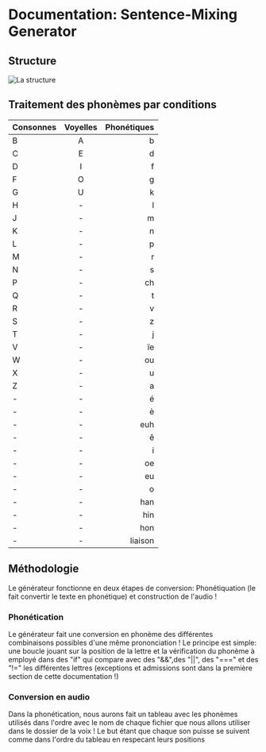 # Documentation: Sentence-Mixing Generator



## Structure
![La structure][structure]

[structure]:assets\documentations\schéma_SMG.png "La structure"

## Traitement des phonèmes par conditions

| **Consonnes**     |     **Voyelles**    |   **Phonétiques** |
| :------------ | :-------------: | -------------: |
| B      |     A     |        b |
| C    |   E    |      d |
| D       |     I      |         f |
| F      |     O      |         g |
| G       |     U      |         k |
| H       |     -      |         l |
| J       |     -      |         m |
| K       |     -      |         n |
| L       |     -      |         p |
| M       |     -      |         r |
| N       |     -      |         s |
| P       |     -      |         ch |
| Q       |     -      |         t |
| R       |     -      |         v |
| S       |     -      |         z |
| T       |     -      |         j |
| V       |     -      |         ïe |
| W       |     -      |         ou |
| X       |     -      |         u |
| Z       |     -      |         a |
| -       |     -      |         é |
| -       |     -      |         è |
| -       |     -      |         euh |
| -       |     -      |         ê |
| -       |     -      |         i |
| -       |     -      |         oe |
| -       |     -      |         eu |
| -       |     -      |         o |
| -       |     -      |         han |
| -       |     -      |         hin |
| -       |     -      |         hon |
| -       |     -      |         liaison |


## Méthodologie

Le générateur fonctionne en deux étapes de conversion: Phonétiquation (le fait convertir le texte en phonétique) et construction de l'audio !

### Phonétication

Le générateur fait une conversion en phonème des différentes combinaisons possibles d'une même prononciation !
Le principe est simple: une boucle jouant sur la position de la lettre et la vérification du phonème à employé dans des "if" qui compare avec des "&&",des "||", des "===" et des "!=" les différentes lettres (exceptions et admissions sont dans la première section de cette documentation !)

### Conversion en audio

Dans la phonétication, nous aurons fait un tableau avec les phonèmes utilisés dans l'ordre avec le nom de chaque fichier que nous allons utiliser dans le dossier de la voix ! Le but étant que chaque son puisse se suivent comme dans l'ordre du tableau en respecant leurs positions